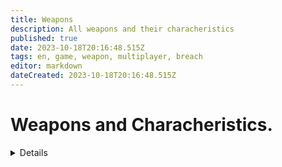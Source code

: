 ```yaml
---
title: Weapons
description: All weapons and their characheristics
published: true
date: 2023-10-18T20:16:48.515Z
tags: en, game, weapon, multiplayer, breach
editor: markdown
dateCreated: 2023-10-18T20:16:48.515Z
---
```


# Weapons and Characheristics.
<details>

![096joke.jpg](/images/roles/096joke.jpg =500x)

</details>